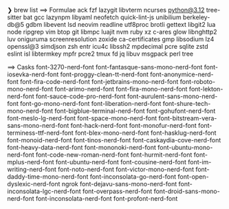 <!-- prettier-ignore-start -->
❯ brew list
==> Formulae
ack                     fzf                     lazygit                 libvterm                ncurses                 python@3.12             tree-sitter
bat                     gcc                     lazynpm                 libyaml                 neofetch                quick-lint-js           unibilium
berkeley-db@5           gdbm                    libevent                lsd                     neovim                  readline                utf8proc
brotli                  gettext                 libgit2                 lua                     node                    ripgrep                 vim
btop                    git                     libmpc                  luajit                  nvm                     ruby                    xz
c-ares                  glow                    libnghttp2              luv                     oniguruma               screenresolution        zoxide
ca-certificates         gmp                     libsodium               lz4                     openssl@3               simdjson                zsh
entr                    icu4c                   libssh2                 mpdecimal               pcre                    sqlite                  zstd
eslint                  isl                     libtermkey              mpfr                    pcre2                   tmux
fd                      jq                      libuv                   msgpack                 perl                    tree

==> Casks
font-3270-nerd-font                     font-fantasque-sans-mono-nerd-font      font-iosevka-nerd-font                  font-proggy-clean-tt-nerd-font
font-anonymice-nerd-font                font-fira-code-nerd-font                font-jetbrains-mono-nerd-font           font-roboto-mono-nerd-font
font-arimo-nerd-font                    font-fira-mono-nerd-font                font-lekton-nerd-font                   font-sauce-code-pro-nerd-font
font-aurulent-sans-mono-nerd-font       font-go-mono-nerd-font                  font-liberation-nerd-font               font-shure-tech-mono-nerd-font
font-bigblue-terminal-nerd-font         font-gohufont-nerd-font                 font-meslo-lg-nerd-font                 font-space-mono-nerd-font
font-bitstream-vera-sans-mono-nerd-font font-hack-nerd-font                     font-monofur-nerd-font                  font-terminess-ttf-nerd-font
font-blex-mono-nerd-font                font-hasklug-nerd-font                  font-monoid-nerd-font                   font-tinos-nerd-font
font-caskaydia-cove-nerd-font           font-heavy-data-nerd-font               font-mononoki-nerd-font                 font-ubuntu-mono-nerd-font
font-code-new-roman-nerd-font           font-hurmit-nerd-font                   font-mplus-nerd-font                    font-ubuntu-nerd-font
font-cousine-nerd-font                  font-im-writing-nerd-font               font-noto-nerd-font                     font-victor-mono-nerd-font
font-daddy-time-mono-nerd-font          font-inconsolata-go-nerd-font           font-open-dyslexic-nerd-font            ngrok
font-dejavu-sans-mono-nerd-font         font-inconsolata-lgc-nerd-font          font-overpass-nerd-font
font-droid-sans-mono-nerd-font          font-inconsolata-nerd-font              font-profont-nerd-font
<!-- prettier-ignore-end -->
